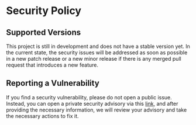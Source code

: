# Security Policy

## Supported Versions

This project is still in development and does not have a stable version yet.
In the current state, the security issues will be addressed as soon as possible in a new patch release or a new minor
release if there is any merged pull request that introduces a new feature.

## Reporting a Vulnerability

If you find a security vulnerability, please do not open a public issue. Instead, you can open a private security
advisory via this [link](https://github.com/hussein-awala/async-batcher/security/advisories/new), and after providing
the necessary information, we will review your advisory and take the necessary actions to fix it.
